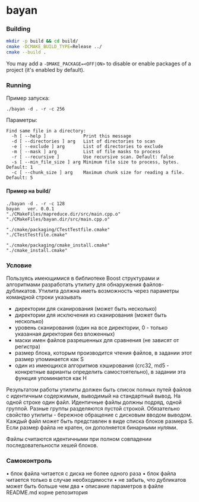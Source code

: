 # bayan

### Building

```bash
mkdir -p build && cd build/
cmake -DCMAKE_BUILD_TYPE=Release ../
cmake --build .
```

You may add a `-DMAKE_PACKAGE=<OFF|ON>` to disable or enable packages of a project (it's enabled by default).

### Running

Пример запуска:

```
./bayan -d . -r -c 256
```

Параметры:

```
Find same file in a directory:
  -h [ --help ]              Print this message
  -d [ --directories ] arg   List of directories to scan
  -e [ --exclude ] arg       List of directories to exclude
  -m [ --mask ] arg          List of file masks to process
  -r [ --recursive ]         Use recursive scan. Default: false
  -s [ --min_file_size ] arg Minimum file size to process, bytes. Default: 1
  -c [ --chunk_size ] arg    Maximum chunk size for reading a file. Default: 5
```

#### Пример на build/

```
./bayan -d . -r -c 128
bayan   ver. 0.0.1
"./CMakeFiles/mapreduce.dir/src/main.cpp.o"
"./CMakeFiles/bayan.dir/src/main.cpp.o"

"./cmake/packaging/CTestTestfile.cmake"
"./CTestTestfile.cmake"

"./cmake/packaging/cmake_install.cmake"
"./cmake_install.cmake"
```

### Условие

Пользуясь имеющимися в библиотеке Boost структурами и алгоритмами разработать утилиту для обнаружения файлов-дубликатов. Утилита должна иметь возможность через параметры командной строки
указывать

* директории для сканирования (может быть несколько)
* директории для исключения из сканирования (может быть несколько)
* уровень сканирования (один на все директории, 0 - только указанная
  директория без вложенных)
* маски имен файлов разрешенных для сравнения (не зависят от
  регистра)
* размер блока, которым производится чтения файлов, в задании этот
  размер упоминается как S
* один из имеющихся алгоритмов хэширования (crc32, md5 -
  конкретные варианты определить самостоятельно), в задании
  эта функция упоминается как H

Результатом работы утилиты должен быть список полных путей файлов с идентичным содержимым, выводимый на стандартный вывод. На одной строке один файл. Идентичные файлы должны подряд, одной группой. Разные группы разделяются пустой строкой. Обязательно свойство утилиты - бережное обращение с дисковым вводом выводом. Каждый файл может быть представлен в виде списка блоков размера S. Если размер файла не кратен, он дополняется бинарными нулями.

Файлы считаются идентичными при полном совпадении последовательности
хешей блоков.

### Самоконтроль

   • блок файла читается с диска не более одного раза
   • блок файла читается только в случае необходимости
   • не забыть, что дубликатов может быть больше чем два
   • описание параметров в файле README.md корне репозитория
